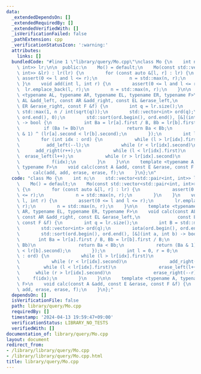```yaml
---
data:
  _extendedDependsOn: []
  _extendedRequiredBy: []
  _extendedVerifiedWith: []
  _isVerificationFailed: false
  _pathExtension: cpp
  _verificationStatusIcon: ':warning:'
  attributes:
    links: []
  bundledCode: "#line 1 \"library/query/Mo.cpp\"\nclass Mo {\n    int n;\n    std::vector<std::pair<int,\
    \ int>> lr;\n\n  public:\n    Mo() = default;\n    Mo(const std::vector<std::pair<int,\
    \ int>> &lr) : lr(lr) {\n        for (const auto &[l, r] : lr) {\n           \
    \ assert(0 <= l and l <= r);\n            n = std::max(n, r);\n        }\n   \
    \ }\n    void add(int l, int r) {\n        assert(0 <= l and l <= r);\n      \
    \  lr.emplace_back(l, r);\n        n = std::max(n, r);\n    }\n\n    template\
    \ <typename AL, typename AR, typename EL, typename ER, typename F>\n    void calc(const\
    \ AL &add_left, const AR &add_right, const EL &erase_left,\n              const\
    \ ER &erase_right, const F &f) {\n        int q = lr.size();\n        int B =\
    \ std::max(1, n / int(sqrt(q)));\n        std::vector<int> ord(q);\n        iota(ord.begin(),\
    \ ord.end(), 0);\n        std::sort(ord.begin(), ord.end(), [&](int a, int b)\
    \ -> bool {\n            int Ba = lr[a].first / B, Bb = lr[b].first / B;\n   \
    \         if (Ba != Bb)\n                return Ba < Bb;\n            return (Ba\
    \ & 1) ^ (lr[a].second < lr[b].second);\n        });\n        int l = 0, r = 0;\n\
    \        for (int idx : ord) {\n            while (l > lr[idx].first)\n      \
    \          add_left(--l);\n            while (r < lr[idx].second)\n          \
    \      add_right(r++);\n            while (l < lr[idx].first)\n              \
    \  erase_left(l++);\n            while (r > lr[idx].second)\n                erase_right(--r);\n\
    \            f(idx);\n        }\n    }\n\n    template <typename A, typename E,\
    \ typename F>\n    void calc(const A &add, const E &erase, const F &f) {\n   \
    \     calc(add, add, erase, erase, f);\n    }\n};\n"
  code: "class Mo {\n    int n;\n    std::vector<std::pair<int, int>> lr;\n\n  public:\n\
    \    Mo() = default;\n    Mo(const std::vector<std::pair<int, int>> &lr) : lr(lr)\
    \ {\n        for (const auto &[l, r] : lr) {\n            assert(0 <= l and l\
    \ <= r);\n            n = std::max(n, r);\n        }\n    }\n    void add(int\
    \ l, int r) {\n        assert(0 <= l and l <= r);\n        lr.emplace_back(l,\
    \ r);\n        n = std::max(n, r);\n    }\n\n    template <typename AL, typename\
    \ AR, typename EL, typename ER, typename F>\n    void calc(const AL &add_left,\
    \ const AR &add_right, const EL &erase_left,\n              const ER &erase_right,\
    \ const F &f) {\n        int q = lr.size();\n        int B = std::max(1, n / int(sqrt(q)));\n\
    \        std::vector<int> ord(q);\n        iota(ord.begin(), ord.end(), 0);\n\
    \        std::sort(ord.begin(), ord.end(), [&](int a, int b) -> bool {\n     \
    \       int Ba = lr[a].first / B, Bb = lr[b].first / B;\n            if (Ba !=\
    \ Bb)\n                return Ba < Bb;\n            return (Ba & 1) ^ (lr[a].second\
    \ < lr[b].second);\n        });\n        int l = 0, r = 0;\n        for (int idx\
    \ : ord) {\n            while (l > lr[idx].first)\n                add_left(--l);\n\
    \            while (r < lr[idx].second)\n                add_right(r++);\n   \
    \         while (l < lr[idx].first)\n                erase_left(l++);\n      \
    \      while (r > lr[idx].second)\n                erase_right(--r);\n       \
    \     f(idx);\n        }\n    }\n\n    template <typename A, typename E, typename\
    \ F>\n    void calc(const A &add, const E &erase, const F &f) {\n        calc(add,\
    \ add, erase, erase, f);\n    }\n};"
  dependsOn: []
  isVerificationFile: false
  path: library/query/Mo.cpp
  requiredBy: []
  timestamp: '2024-04-13 19:59:47+09:00'
  verificationStatus: LIBRARY_NO_TESTS
  verifiedWith: []
documentation_of: library/query/Mo.cpp
layout: document
redirect_from:
- /library/library/query/Mo.cpp
- /library/library/query/Mo.cpp.html
title: library/query/Mo.cpp
---
```

